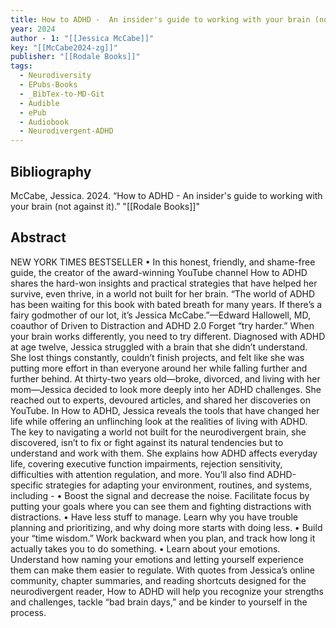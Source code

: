 ```yaml
---
title: How to ADHD -  An insider's guide to working with your brain (not against it)
year: 2024
author - 1: "[[Jessica McCabe]]"
key: "[[McCabe2024-zg]]"
publisher: "[[Rodale Books]]"
tags:
  - Neurodiversity
  - EPubs-Books
  - _BibTex-to-MD-Git
  - Audible
  - ePub
  - Audiobook
  - Neurodivergent-ADHD
---
```


## Bibliography
McCabe, Jessica. 2024. “How to ADHD -  An insider's guide to working with your brain (not against it).” "[[Rodale Books]]"

## Abstract
NEW YORK TIMES BESTSELLER • In this honest, friendly, and shame-free guide, the creator of the award-winning YouTube channel How to ADHD shares the hard-won insights and practical strategies that have helped her survive, even thrive, in a world not built for her brain. “The world of ADHD has been waiting for this book with bated breath for many years. If there’s a fairy godmother of our lot, it’s Jessica McCabe.”—Edward Hallowell, MD, coauthor of Driven to Distraction and ADHD 2.0 Forget “try harder.” When your brain works differently, you need to try different. Diagnosed with ADHD at age twelve, Jessica struggled with a brain that she didn’t understand. She lost things constantly, couldn’t finish projects, and felt like she was putting more effort in than everyone around her while falling further and further behind. At thirty-two years old—broke, divorced, and living with her mom—Jessica decided to look more deeply into her ADHD challenges. She reached out to experts, devoured articles, and shared her discoveries on YouTube. In How to ADHD, Jessica reveals the tools that have changed her life while offering an unflinching look at the realities of living with ADHD. The key to navigating a world not built for the neurodivergent brain, she discovered, isn’t to fix or fight against its natural tendencies but to understand and work with them. She explains how ADHD affects everyday life, covering executive function impairments, rejection sensitivity, difficulties with attention regulation, and more. You’ll also find ADHD-specific strategies for adapting your environment, routines, and systems, including -  • Boost the signal and decrease the noise. Facilitate focus by putting your goals where you can see them and fighting distractions with distractions. • Have less stuff to manage. Learn why you have trouble planning and prioritizing, and why doing more starts with doing less. • Build your “time wisdom.” Work backward when you plan, and track how long it actually takes you to do something. • Learn about your emotions. Understand how naming your emotions and letting yourself experience them can make them easier to regulate. With quotes from Jessica’s online community, chapter summaries, and reading shortcuts designed for the neurodivergent reader, How to ADHD will help you recognize your strengths and challenges, tackle “bad brain days,” and be kinder to yourself in the process.